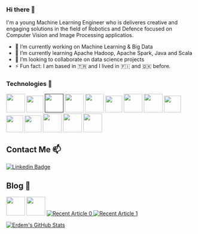 ### Hi there 👋

I'm a young Machine Learning Engineer who is deliveres creative and engaging solutions in the field of Robotics and Defence focused on Computer Vision and Image Processing applicatios.

- 🔭 I’m currently working on Machine Learning & Big Data
- 🌱 I’m currently learning Apache Hadoop, Apache Spark, Java and Scala
- 👯 I’m looking to collaborate on data science projects
- ⚡ Fun fact: I am based in 🇹🇷 and I lived in 🇫🇮 and 🇩🇰 before.

### Technologies 🧠

<code><a href="https://www.python.org/" target="_blank"><img height="50" src="https://www.vectorlogo.zone/logos/python/python-ar21.svg"></a></code>
<code><a href="https://www.isocpp.org/" target="_blank"><img height="45" src="https://isocpp.org/assets/images/cpp_logo.png"></a></code>
<code><a href="" target="_blank"><img height="50" src="https://img.icons8.com/color/48/000000/c-programming.png"></a></code>
<code><a href="https://www.pytorch.org/" target="_blank"><img height="50" src="https://www.vectorlogo.zone/logos/pytorch/pytorch-ar21.svg"></a></code>
<code><a href="https://www.tensorflow.org/" target="_blank"><img height="50" src="https://www.vectorlogo.zone/logos/tensorflow/tensorflow-ar21.svg"></a></code>
<code><a href="https://www.keras.io/" target="_blank"><img height="45" src="https://keras.io/img/logo.png"></a></code>
<code><a href="https://www.opencv.org/" target="_blank"><img height="50" src="https://www.vectorlogo.zone/logos/opencv/opencv-ar21.svg"></a></code>
<code><a href="https://www.numpy.org/" target="_blank"><img height="50" src="https://www.vectorlogo.zone/logos/numpy/numpy-ar21.svg"></a></code>
<code><a href="https://www.ros.org/" target="_blank"><img height="45" src="https://www.ros.org/wp-content/uploads/2013/10/rosorg-logo1.png"></a></code>
<code><a href="http://www.gazebosim.org/" target="_blank"><img height="45" src="http://gazebosim.org/assets/masthead-0bd44817978df8069f427d8ca1657998789065a2b242edfd1a3d8ab4a329dd4c.png"></a></code>
<code><a href="https://www.mathworks.com/" target="_blank"><img height="45" src="https://www.mathworks.com/etc/designs/mathworks/img/pic-header-mathworks-logo.svg"></a></code>
<code><a href="https://www.jupyter.org/" target="_blank"><img height="50" src="https://www.vectorlogo.zone/logos/linux/linux-ar21.svg"></a></code>
<code><a href="https://github.com//" target="_blank"><img height="50" src="https://www.vectorlogo.zone/logos/github/github-ar21.svg"></a></code>
<code><a href="https://www.jupyter.org/" target="_blank"><img height="50" src="https://www.vectorlogo.zone/logos/jupyter/jupyter-ar21.svg"></a></code>

## Contact Me 📫

[![Linkedin Badge](https://img.shields.io/badge/erdemuysal13-follow%20on%20linkedin-blue?style=for-the-badge&logo=linkedin)](https://www.linkedin.com/in/erdemuysal13/)

## Blog :pencil:

<code><a href="https://medium.com/@erdemuysal13" target="_blank"><img height="50" src="https://www.vectorlogo.zone/logos/medium/medium-ar21.svg"></a></code>
<code><a href="https://www.kaggle.com/erdemuysal" target="_blank"><img height="50" src="https://www.vectorlogo.zone/logos/kaggle/kaggle-ar21.svg"></a></code>
<a target="_blank" href="https://github-readme-medium-recent-article.vercel.app/medium/@erdemuysal13/0"><img src="https://github-readme-medium-recent-article.vercel.app/medium/@erdemuysal13/0" alt="Recent Article 0"> 
<a target="_blank" href="https://github-readme-medium-recent-article.vercel.app/medium/@erdemuysal13/1"><img src="https://github-readme-medium-recent-article.vercel.app/medium/@erdemuysal13/0" alt="Recent Article 1"> 

![Erdem's GitHub Stats](https://github-readme-stats.vercel.app/api?username=erd3muysal&show_icons=true)
